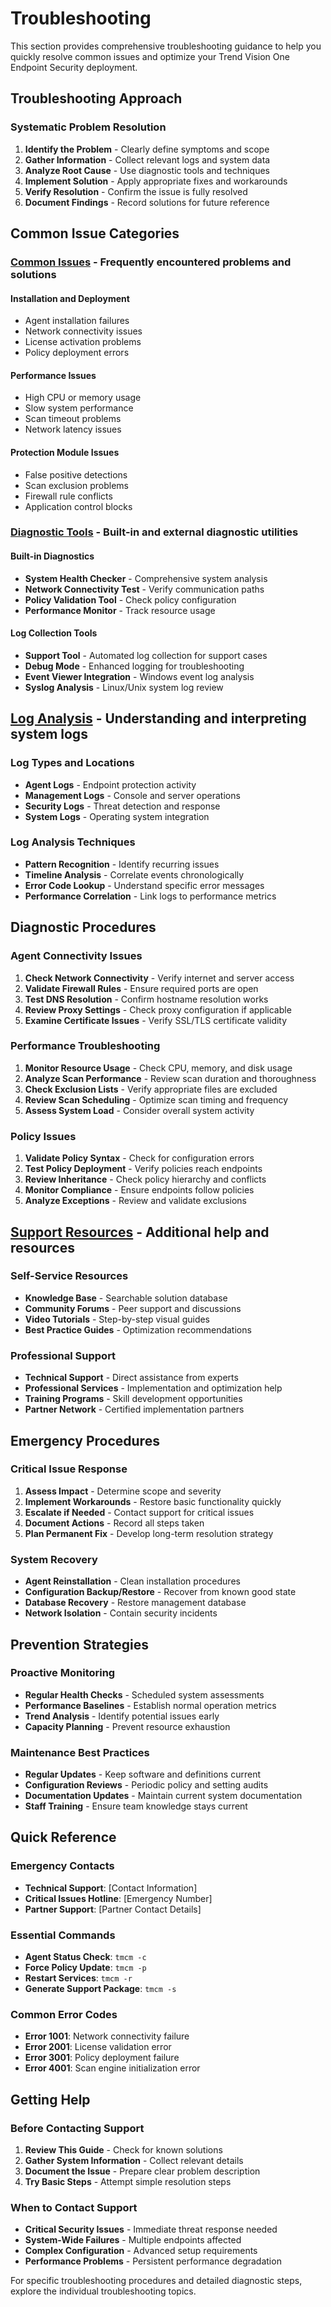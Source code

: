 # Troubleshooting

This section provides comprehensive troubleshooting guidance to help you quickly resolve common issues and optimize your Trend Vision One Endpoint Security deployment.

## Troubleshooting Approach

### Systematic Problem Resolution
1. **Identify the Problem** - Clearly define symptoms and scope
2. **Gather Information** - Collect relevant logs and system data
3. **Analyze Root Cause** - Use diagnostic tools and techniques
4. **Implement Solution** - Apply appropriate fixes and workarounds
5. **Verify Resolution** - Confirm the issue is fully resolved
6. **Document Findings** - Record solutions for future reference

## Common Issue Categories

### **[Common Issues](./common-issues)** - Frequently encountered problems and solutions

#### Installation and Deployment
- Agent installation failures
- Network connectivity issues
- License activation problems
- Policy deployment errors

#### Performance Issues
- High CPU or memory usage
- Slow system performance
- Scan timeout problems
- Network latency issues

#### Protection Module Issues
- False positive detections
- Scan exclusion problems
- Firewall rule conflicts
- Application control blocks

### **[Diagnostic Tools](./diagnostic-tools)** - Built-in and external diagnostic utilities

#### Built-in Diagnostics
- **System Health Checker** - Comprehensive system analysis
- **Network Connectivity Test** - Verify communication paths
- **Policy Validation Tool** - Check policy configuration
- **Performance Monitor** - Track resource usage

#### Log Collection Tools
- **Support Tool** - Automated log collection for support cases
- **Debug Mode** - Enhanced logging for troubleshooting
- **Event Viewer Integration** - Windows event log analysis
- **Syslog Analysis** - Linux/Unix system log review

## **[Log Analysis](./log-analysis)** - Understanding and interpreting system logs

### Log Types and Locations
- **Agent Logs** - Endpoint protection activity
- **Management Logs** - Console and server operations
- **Security Logs** - Threat detection and response
- **System Logs** - Operating system integration

### Log Analysis Techniques
- **Pattern Recognition** - Identify recurring issues
- **Timeline Analysis** - Correlate events chronologically
- **Error Code Lookup** - Understand specific error messages
- **Performance Correlation** - Link logs to performance metrics

## Diagnostic Procedures

### Agent Connectivity Issues
1. **Check Network Connectivity** - Verify internet and server access
2. **Validate Firewall Rules** - Ensure required ports are open
3. **Test DNS Resolution** - Confirm hostname resolution works
4. **Review Proxy Settings** - Check proxy configuration if applicable
5. **Examine Certificate Issues** - Verify SSL/TLS certificate validity

### Performance Troubleshooting
1. **Monitor Resource Usage** - Check CPU, memory, and disk usage
2. **Analyze Scan Performance** - Review scan duration and thoroughness
3. **Check Exclusion Lists** - Verify appropriate files are excluded
4. **Review Scan Scheduling** - Optimize scan timing and frequency
5. **Assess System Load** - Consider overall system activity

### Policy Issues
1. **Validate Policy Syntax** - Check for configuration errors
2. **Test Policy Deployment** - Verify policies reach endpoints
3. **Review Inheritance** - Check policy hierarchy and conflicts
4. **Monitor Compliance** - Ensure endpoints follow policies
5. **Analyze Exceptions** - Review and validate exclusions

## **[Support Resources](./support-resources)** - Additional help and resources

### Self-Service Resources
- **Knowledge Base** - Searchable solution database
- **Community Forums** - Peer support and discussions
- **Video Tutorials** - Step-by-step visual guides
- **Best Practice Guides** - Optimization recommendations

### Professional Support
- **Technical Support** - Direct assistance from experts
- **Professional Services** - Implementation and optimization help
- **Training Programs** - Skill development opportunities
- **Partner Network** - Certified implementation partners

## Emergency Procedures

### Critical Issue Response
1. **Assess Impact** - Determine scope and severity
2. **Implement Workarounds** - Restore basic functionality quickly
3. **Escalate if Needed** - Contact support for critical issues
4. **Document Actions** - Record all steps taken
5. **Plan Permanent Fix** - Develop long-term resolution strategy

### System Recovery
- **Agent Reinstallation** - Clean installation procedures
- **Configuration Backup/Restore** - Recover from known good state
- **Database Recovery** - Restore management database
- **Network Isolation** - Contain security incidents

## Prevention Strategies

### Proactive Monitoring
- **Regular Health Checks** - Scheduled system assessments
- **Performance Baselines** - Establish normal operation metrics
- **Trend Analysis** - Identify potential issues early
- **Capacity Planning** - Prevent resource exhaustion

### Maintenance Best Practices
- **Regular Updates** - Keep software and definitions current
- **Configuration Reviews** - Periodic policy and setting audits
- **Documentation Updates** - Maintain current system documentation
- **Staff Training** - Ensure team knowledge stays current

## Quick Reference

### Emergency Contacts
- **Technical Support**: [Contact Information]
- **Critical Issues Hotline**: [Emergency Number]
- **Partner Support**: [Partner Contact Details]

### Essential Commands
- **Agent Status Check**: `tmcm -c`
- **Force Policy Update**: `tmcm -p`
- **Restart Services**: `tmcm -r`
- **Generate Support Package**: `tmcm -s`

### Common Error Codes
- **Error 1001**: Network connectivity failure
- **Error 2001**: License validation error
- **Error 3001**: Policy deployment failure
- **Error 4001**: Scan engine initialization error

## Getting Help

### Before Contacting Support
1. **Review This Guide** - Check for known solutions
2. **Gather System Information** - Collect relevant details
3. **Document the Issue** - Prepare clear problem description
4. **Try Basic Steps** - Attempt simple resolution steps

### When to Contact Support
- **Critical Security Issues** - Immediate threat response needed
- **System-Wide Failures** - Multiple endpoints affected
- **Complex Configuration** - Advanced setup requirements
- **Performance Problems** - Persistent performance degradation

For specific troubleshooting procedures and detailed diagnostic steps, explore the individual troubleshooting topics.